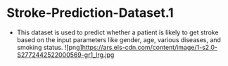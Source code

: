 # Stroke-Prediction-Dataset.1

- This dataset is used to predict whether a patient is likely to get stroke based on the input parameters like gender, age, various diseases, and smoking status. 
![png]https://ars.els-cdn.com/content/image/1-s2.0-S2772442522000569-gr1_lrg.jpg
